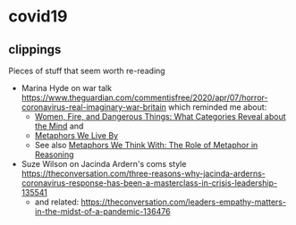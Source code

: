 # covid19

## clippings

Pieces of stuff that seem worth re-reading

 * Marina Hyde on war talk https://www.theguardian.com/commentisfree/2020/apr/07/horror-coronavirus-real-imaginary-war-britain which reminded me about:
   * [Women, Fire, and Dangerous Things: What Categories Reveal about the Mind](https://press.uchicago.edu/ucp/books/book/chicago/W/bo3632089.html) and
   * [Metaphors We Live By](https://press.uchicago.edu/ucp/books/book/chicago/M/bo3637992.html)
   * See also [Metaphors We Think With: The Role of Metaphor in Reasoning](https://journals.plos.org/plosone/article?id=10.1371/journal.pone.0016782#abstract0)
 * Suze Wilson on Jacinda Ardern's coms style https://theconversation.com/three-reasons-why-jacinda-arderns-coronavirus-response-has-been-a-masterclass-in-crisis-leadership-135541
   * and related: https://theconversation.com/leaders-empathy-matters-in-the-midst-of-a-pandemic-136476
